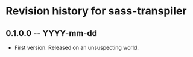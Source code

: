 # Revision history for sass-transpiler

## 0.1.0.0 -- YYYY-mm-dd

* First version. Released on an unsuspecting world.
